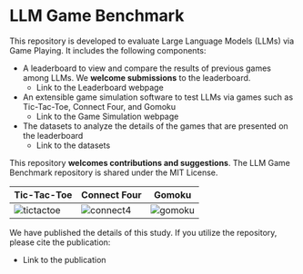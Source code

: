 # LLM Game Benchmark
This repository is developed to evaluate Large Language Models (LLMs) via Game Playing. It includes the following components:
- A leaderboard to view and compare the results of previous games among LLMs. We **welcome submissions** to the leaderboard.
  - Link to the Leaderboard webpage
- An extensible game simulation software to test LLMs via games such as Tic-Tac-Toe, Connect Four, and Gomoku
  - Link to the Game Simulation webpage
- The datasets to analyze the details of the games that are presented on the leaderboard
  - Link to the datasets

This repository **welcomes contributions and suggestions**. The LLM Game Benchmark repository is shared under the MIT License.

| Tic-Tac-Toe  | Connect Four | Gomoku |
| ------------- | ------------- | ------------- |
| ![tictactoe](https://github.com/research-outcome/LLM-Game-Benchmark/assets/1295373/bceee748-f151-4854-a558-a07dde7ff6a3)  | ![connect4](https://github.com/research-outcome/LLM-Game-Benchmark/assets/1295373/42f19aca-7c54-4813-ae0d-58f21b233b5b)  | ![gomoku](https://github.com/research-outcome/LLM-Game-Benchmark/assets/1295373/e79fdfc5-8acb-41bf-8237-acc9c720a90f) |

We have published the details of this study. If you utilize the repository, please cite the publication:
- Link to the publication

